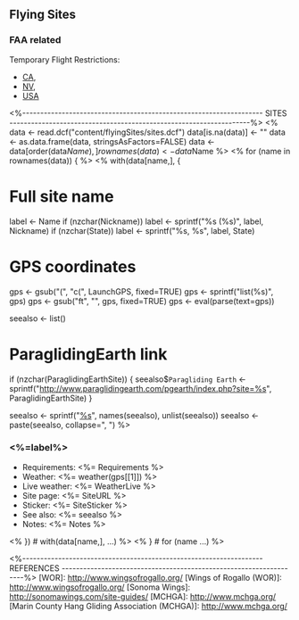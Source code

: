 Flying Sites
------------

### FAA related

Temporary Flight Restrictions:
* [CA](http://tfr.faa.gov/tfr_map/states.jsp?select2=CA),
* [NV](http://tfr.faa.gov/tfr_map/states.jsp?select2=NV),
* [USA](http://www.aopa.org/tfr/faa-tfr-map.html)


<%-------------------------------------------------------------------
 SITES
 -------------------------------------------------------------------%>
<%
data <- read.dcf("content/flyingSites/sites.dcf")
data[is.na(data)] <- ""
data <- as.data.frame(data, stringsAsFactors=FALSE)
data <- data[order(data$Name),]
rownames(data) <- data$Name
%>
<% for (name in rownames(data)) { %>
<% with(data[name,], {

  # Full site name
  label <- Name
  if (nzchar(Nickname)) label <- sprintf("%s (%s)", label, Nickname)
  if (nzchar(State)) label <- sprintf("%s, %s", label, State)

  # GPS coordinates
  gps <- gsub("(", "c(", LaunchGPS, fixed=TRUE)
  gps <- sprintf("list(%s)", gps)
  gps <- gsub("ft", "", gps, fixed=TRUE)
  gps <- eval(parse(text=gps))

  seealso <- list()
  # ParaglidingEarth link
  if (nzchar(ParaglidingEarthSite)) {
    seealso$`Paragliding Earth` <- sprintf("http://www.paraglidingearth.com/pgearth/index.php?site=%s", ParaglidingEarthSite)
  }

  seealso <- sprintf("[%s](%s)", names(seealso), unlist(seealso))
  seealso <- paste(seealso, collapse=", ")
%>
### <%=label%>

* Requirements: <%= Requirements %>
* Weather: <%= weather(gps[[1]]) %>
* Live weather: <%= WeatherLive %>
* Site page: <%= SiteURL %>
* Sticker: <%= SiteSticker %>
* See also: <%= seealso %>
* Notes: <%= Notes %>

<% }) # with(data[name,], ...) %>
<% } # for (name ...) %>

<%-------------------------------------------------------------------
 REFERENCES
 -------------------------------------------------------------------%>
[WOR]: http://www.wingsofrogallo.org/
[Wings of Rogallo (WOR)]: http://www.wingsofrogallo.org/
[Sonoma Wings]: http://sonomawings.com/site-guides/
[MCHGA]: http://www.mchga.org/
[Marin County Hang Gliding Association (MCHGA)]: http://www.mchga.org/
